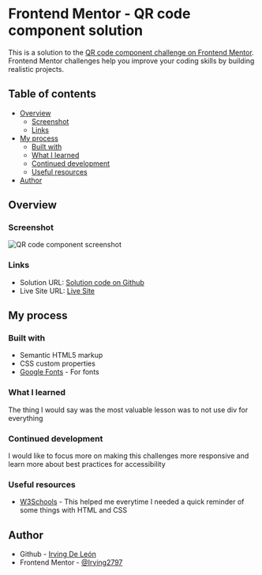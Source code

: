 # Frontend Mentor - QR code component solution

This is a solution to the [QR code component challenge on Frontend Mentor](https://www.frontendmentor.io/challenges/qr-code-component-iux_sIO_H). Frontend Mentor challenges help you improve your coding skills by building realistic projects. 

## Table of contents

- [Overview](#overview)
  - [Screenshot](#screenshot)
  - [Links](#links)
- [My process](#my-process)
  - [Built with](#built-with)
  - [What I learned](#what-i-learned)
  - [Continued development](#continued-development)
  - [Useful resources](#useful-resources)
- [Author](#author)

## Overview

### Screenshot

![QR code component screenshot](images/images/ScreenshotQRcodecomponentIrvingDeLeón.png)

### Links

- Solution URL: [Solution code on Github](https://github.com/Irving2797/qr-code-component)
- Live Site URL: [Live Site](https://irving2797.github.io/qr-code-component/)

## My process

### Built with

- Semantic HTML5 markup
- CSS custom properties
- [Google Fonts](https://fonts.google.com/) - For fonts

### What I learned

The thing I would say was the most valuable lesson was to not use div for everything

### Continued development

I would like to focus more on making this challenges more responsive and learn more about best practices for accessibility

### Useful resources

- [W3Schools](https://www.w3schools.com/) - This helped me everytime I needed a quick reminder of some things with HTML and CSS

## Author

- Github - [Irving De León](https://github.com/Irving2797)
- Frontend Mentor - [@Irving2797](https://www.frontendmentor.io/profile/Irving2797)
